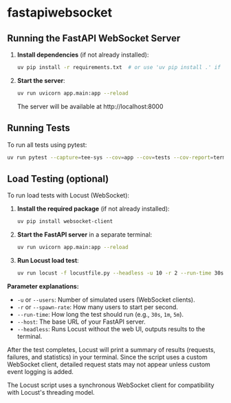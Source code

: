 # fastapiwebsocket

## Running the FastAPI WebSocket Server

1. **Install dependencies** (if not already installed):
   ```zsh
   uv pip install -r requirements.txt  # or use 'uv pip install .' if using pyproject.toml
   ```

2. **Start the server**:
   ```zsh
   uv run uvicorn app.main:app --reload
   ```
   The server will be available at http://localhost:8000

## Running Tests

To run all tests using pytest:
```zsh
uv run pytest --capture=tee-sys --cov=app --cov=tests --cov-report=term-missing
```

## Load Testing (optional)

To run load tests with Locust (WebSocket):

1. **Install the required package** (if not already installed):
   ```zsh
   uv pip install websocket-client
   ```

2. **Start the FastAPI server** in a separate terminal:
   ```zsh
   uv run uvicorn app.main:app --reload
   ```

3. **Run Locust load test**:
   ```zsh
   uv run locust -f locustfile.py --headless -u 10 -r 2 --run-time 30s --host http://localhost:8000
   ```

**Parameter explanations:**
- `-u` or `--users`: Number of simulated users (WebSocket clients).
- `-r` or `--spawn-rate`: How many users to start per second.
- `--run-time`: How long the test should run (e.g., `30s`, `1m`, `5m`).
- `--host`: The base URL of your FastAPI server.
- `--headless`: Runs Locust without the web UI, outputs results to the terminal.

After the test completes, Locust will print a summary of results (requests, failures, and statistics) in your terminal. Since the script uses a custom WebSocket client, detailed request stats may not appear unless custom event logging is added.

The Locust script uses a synchronous WebSocket client for compatibility with Locust's threading model.